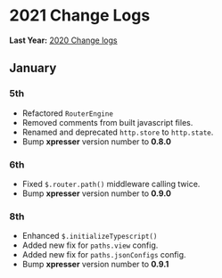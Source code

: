 # 2021 Change Logs

**Last Year:** [2020 Change logs](./2020.md)

## January

### 5th

- Refactored `RouterEngine`
- Removed comments from built javascript files.
- Renamed and deprecated `http.store` to `http.state`.
- Bump **xpresser** version number to **0.8.0**

### 6th

- Fixed `$.router.path()` middleware calling twice.
- Bump **xpresser** version number to **0.9.0**

### 8th

- Enhanced `$.initializeTypescript()`
- Added new fix for `paths.view` config.
- Added new fix for `paths.jsonConfigs` config.
- Bump **xpresser** version number to **0.9.1**